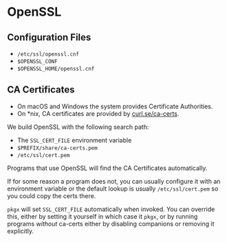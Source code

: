 # OpenSSL

## Configuration Files

- `/etc/ssl/openssl.cnf`
- `$OPENSSL_CONF`
- `$OPENSSL_HOME/openssl.cnf`

## CA Certificates

- On macOS and Windows the system provides Certificate Authorities.
- On *nix, CA certificates are provided by [curl.se/ca-certs].

We build OpenSSL with the following search path:

- The `SSL_CERT_FILE` environment variable
- `$PREFIX/share/ca-certs.pem`
- `/etc/ssl/cert.pem`

Programs that use OpenSSL will find the CA Certificates automatically.

If for some reason a program does not, you can usually configure it with an
environment variable or the default lookup is usually `/etc/ssl/cert.pem` so
you could copy the certs there.

`pkgx` will set `SSL_CERT_FILE` automatically when invoked. You can override
this, either by setting it yourself in which case it `pkgx`, or by running
programs _without_ ca-certs either by disabling companions or removing it
explicitly.

[curl.se/ca-certs]: https://pkgx.dev/pkgs/curl.se/ca-certs
